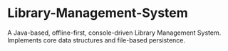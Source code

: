 # Library-Management-System
A Java-based, offline-first, console-driven Library Management System. Implements core data structures and file-based persistence.

